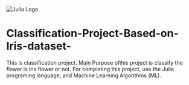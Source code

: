 ![Julia Logo](https://raw.githubusercontent.com/JuliaLang/julia/main/brand/logo.svg)



# Classification-Project-Based-on-Iris-dataset-
This is classification project. Main Purpose ofthis project is classify the flower is iris flower or not. For completing this project, use the Julia programing language, and Machine Learning Algorithms (ML).
